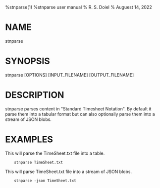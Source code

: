%stnparse(1) %stnparse user manual
% R. S. Doiel
% Auguest 14, 2022

# NAME

stnparse

# SYNOPSIS

stnparse [OPTIONS] [INPUT_FILENAME] [OUTPUT_FILENAME]

# DESCRIPTION
	
stnparse parses content in "Standard Timesheet Notation". By default
it parse them into a tabular format but can also optionally
parse them into a stream of JSON blobs.

# EXAMPLES

This will parse the TimeSheet.txt file into a table.

~~~shell
	stnparse TimeSheet.txt
~~~

This will parse TimeSheet.txt file into a stream of JSON blobs.

~~~shell
	stnparse -json TimeSheet.txt
~~~


